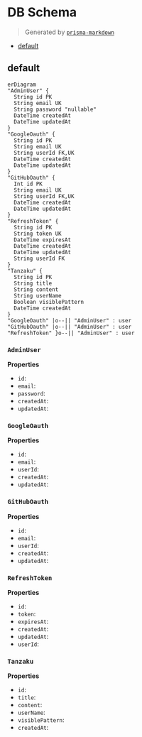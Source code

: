 # DB Schema
> Generated by [`prisma-markdown`](https://github.com/samchon/prisma-markdown)

- [default](#default)

## default
```mermaid
erDiagram
"AdminUser" {
  String id PK
  String email UK
  String password "nullable"
  DateTime createdAt
  DateTime updatedAt
}
"GoogleOauth" {
  String id PK
  String email UK
  String userId FK,UK
  DateTime createdAt
  DateTime updatedAt
}
"GitHubOauth" {
  Int id PK
  String email UK
  String userId FK,UK
  DateTime createdAt
  DateTime updatedAt
}
"RefreshToken" {
  String id PK
  String token UK
  DateTime expiresAt
  DateTime createdAt
  DateTime updatedAt
  String userId FK
}
"Tanzaku" {
  String id PK
  String title
  String content
  String userName
  Boolean visiblePattern
  DateTime createdAt
}
"GoogleOauth" |o--|| "AdminUser" : user
"GitHubOauth" |o--|| "AdminUser" : user
"RefreshToken" }o--|| "AdminUser" : user
```

### `AdminUser`

**Properties**
  - `id`: 
  - `email`: 
  - `password`: 
  - `createdAt`: 
  - `updatedAt`: 

### `GoogleOauth`

**Properties**
  - `id`: 
  - `email`: 
  - `userId`: 
  - `createdAt`: 
  - `updatedAt`: 

### `GitHubOauth`

**Properties**
  - `id`: 
  - `email`: 
  - `userId`: 
  - `createdAt`: 
  - `updatedAt`: 

### `RefreshToken`

**Properties**
  - `id`: 
  - `token`: 
  - `expiresAt`: 
  - `createdAt`: 
  - `updatedAt`: 
  - `userId`: 

### `Tanzaku`

**Properties**
  - `id`: 
  - `title`: 
  - `content`: 
  - `userName`: 
  - `visiblePattern`: 
  - `createdAt`: 